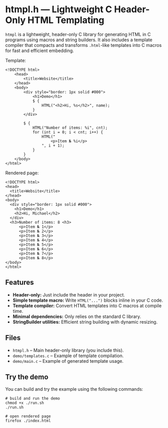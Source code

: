 # htmpl.h — Lightweight C Header-Only HTML Templating

`htmpl` is a lightweight, header-only C library for generating HTML in C programs using macros and string builders. It also includes a template compiler that compacts and transforms `.html`-like templates into C macros for fast and efficient embedding.

Template:
```
<!DOCTYPE html>
    <head>
        <title>Website</title>
    </head>
    <body>
        <div style="border: 1px solid #000">
            <h1>Demo</h1>
            $ {
                HTML("<h2>Hi, %s</h2>", name);
            }
        </div>
        
        $ {
            HTML("Number of items: %i", cnt);
            for (int i = 0; i < cnt; i++) {
                HTML("
                    <p>Item № %i</p>
                ", i + 1);
            }
        }
    </body>
</html>
```

Rendered page:
```
<!DOCTYPE html>
<head>
  <title>Website</title>
</head>
<body>
  <div style="border: 1px solid #000">
    <h1>Demo</h1>
    <h2>Hi, Michael</h2>
  </div>
  <h3>Number of items: 8 <h3>
      <p>Item № 1</p>
      <p>Item № 2</p>
      <p>Item № 3</p>
      <p>Item № 4</p>
      <p>Item № 5</p>
      <p>Item № 6</p>
      <p>Item № 7</p>
      <p>Item № 8</p>
</body>
</html>
```

## Features

- **Header-only:** Just include the header in your project.
- **Simple template macro:** Write `HTML("...")` blocks inline in your C code.
- **Template compiler:** Convert HTML templates into C macros at compile time.
- **Minimal dependencies:** Only relies on the standard C library.
- **StringBuilder utilities:** Efficient string building with dynamic resizing.

## Files

- `htmpl.h` – Main header-only library (you include this).
- `demo/templates.c` – Example of template compilation.
- `demo/main.c` – Example of generated template usage.

## Try the demo

You can build and try the example using the following commands:
```
# build and run the demo
chmod +x ./run.sh
./run.sh

# open rendered page
firefox ./index.html
```
